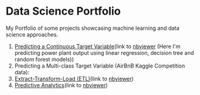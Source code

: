 # Data Science Portfolio
My Portfolio of some projects showcasing machine learning and data science approaches.

1. [Predicting a Continuous Target Variable](https://github.com/vosilov/Data-Science-Portfolio/blob/master/PredictingContinuousTargetVariable/ETLplusPredictiveAnalytics.ipynb)(link to [nbviewer](http://nbviewer.jupyter.org/github/vosilov/Data-Science-Portfolio/blob/master/PredictingContinuousTargetVariable/ETLplusPredictiveAnalytics.ipynb) (Here I'm predicting power plant output using linear regression, decision tree and random forest models))
2. Predicting a Multi-class Target Variable (AirBnB Kaggle Competition data):
  1. [Extract-Transform-Load (ETL)](https://github.com/vosilov/Data-Science-Portfolio/blob/master/AirBnB-Kaggle-Competition/airbnb_kaggle_ETL.ipynb)(link to [nbviewer](http://nbviewer.jupyter.org/github/vosilov/Data-Science-Portfolio/blob/master/AirBnB-Kaggle-Competition/airbnb_kaggle_ETL.ipynb))
  2. [Predictive Analytics](https://github.com/vosilov/Data-Science-Portfolio/blob/master/AirBnB-Kaggle-Competition/airbnb_kaggle_ML.ipynb)(link to [nbviewer](http://nbviewer.jupyter.org/github/vosilov/Data-Science-Portfolio/blob/master/AirBnB-Kaggle-Competition/airbnb_kaggle_ML.ipynb))
